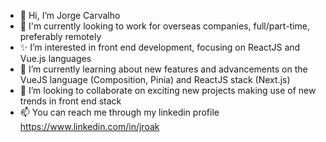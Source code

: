 - 👋 Hi, I’m Jorge Carvalho
- 👀 I'm currently looking to work for overseas companies, full/part-time, preferably remotely
- ✨ I’m interested in front end development, focusing on ReactJS and Vue.js languages
- 🌱 I’m currently learning about new features and advancements on the VueJS language (Composition, Pinia) and ReactJS stack (Next.js)
- 💞️ I’m looking to collaborate on exciting new projects making use of new trends in front end stack
- 📫 You can reach me through my linkedin profile https://www.linkedin.com/in/jroak

<!---
joakweb/joakweb is a ✨ special ✨ repository because its `README.md` (this file) appears on your GitHub profile.
You can click the Preview link to take a look at your changes.
--->

